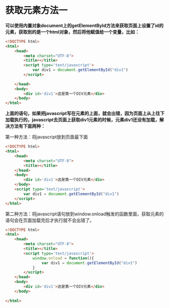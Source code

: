 # 获取元素方法一

**可以使用内置对象document上的getElementById方法来获取页面上设置了id的元素，获取到的是一个html对象，然后将他赋值给一个变量，比如：**

```html
<!DOCTYPE html>
<html>
	<head>
		<meta charset="UTF-8">
		<title></title>
		<script type='text/javascript'>
			var div1 = document.getElementById("div1")
		</script>
		
	</head>
	<body>
		<div id='div1'>这是第一个DIV元素</div>
	</body>
</html>

```

**上面的语句，如果把javascript写在元素的上面，就会出错，因为页面上从上往下加载执行的，javascript去页面上获取div1元素的时候，元素div1还没有加载，解决方法有下面两种：**

第一种方法：将javascript放到页面最下面

```html
<!DOCTYPE html>
<html>
	<head>
		<meta charset="UTF-8">
		<title></title>	
	</head>
	<body>
		<div id='div1'>这是第一个DIV元素</div>
	</body>
	<script type='text/javascript'>
		var div1 = document.getElementById("div1")
	</script>
</html>
```



第二种方法：将javascript语句放到window.onload触发的函数里面，获取元素的语句会在页面加载完后才执行就不会出错了。

```html
<!DOCTYPE html>
<html>
	<head>
		<meta charset="UTF-8">
		<title></title>	
		<script type='text/javascript'>
			window.onload = function(){
				var div1 = document.getElementById("div1")
			}
		</script>
	</head>
	<body>
		<div id='div1'>这是第一个DIV元素</div>
	</body>
	
</html>

```





















































